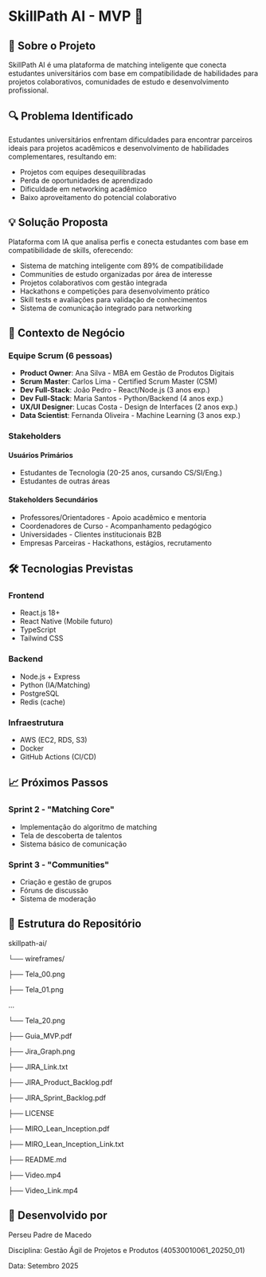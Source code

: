 # SkillPath AI - MVP 🚀

## 🎯 Sobre o Projeto

SkillPath AI é uma plataforma de matching inteligente que conecta estudantes universitários com base em compatibilidade de habilidades para projetos colaborativos, comunidades de estudo e desenvolvimento profissional.

## 🔍 Problema Identificado

Estudantes universitários enfrentam dificuldades para encontrar parceiros ideais para projetos acadêmicos e desenvolvimento de habilidades complementares, resultando em:

- Projetos com equipes desequilibradas
- Perda de oportunidades de aprendizado
- Dificuldade em networking acadêmico
- Baixo aproveitamento do potencial colaborativo

## 💡 Solução Proposta

Plataforma com IA que analisa perfis e conecta estudantes com base em compatibilidade de skills, oferecendo:

- Sistema de matching inteligente com 89% de compatibilidade
- Communities de estudo organizadas por área de interesse
- Projetos colaborativos com gestão integrada
- Hackathons e competições para desenvolvimento prático
- Skill tests e avaliações para validação de conhecimentos
- Sistema de comunicação integrado para networking

## 👥 Contexto de Negócio

### Equipe Scrum (6 pessoas)

- **Product Owner**: Ana Silva - MBA em Gestão de Produtos Digitais
- **Scrum Master**: Carlos Lima - Certified Scrum Master (CSM)
- **Dev Full-Stack**: João Pedro - React/Node.js (3 anos exp.)
- **Dev Full-Stack**: Maria Santos - Python/Backend (4 anos exp.)
- **UX/UI Designer**: Lucas Costa - Design de Interfaces (2 anos exp.)
- **Data Scientist**: Fernanda Oliveira - Machine Learning (3 anos exp.)

### Stakeholders

#### Usuários Primários
- Estudantes de Tecnologia (20-25 anos, cursando CS/SI/Eng.)
- Estudantes de outras áreas

#### Stakeholders Secundários
- Professores/Orientadores - Apoio acadêmico e mentoria
- Coordenadores de Curso - Acompanhamento pedagógico
- Universidades - Clientes institucionais B2B
- Empresas Parceiras - Hackathons, estágios, recrutamento

## 🛠️ Tecnologias Previstas

### Frontend
- React.js 18+
- React Native (Mobile futuro)
- TypeScript
- Tailwind CSS

### Backend
- Node.js + Express
- Python (IA/Matching)
- PostgreSQL
- Redis (cache)

### Infraestrutura
- AWS (EC2, RDS, S3)
- Docker
- GitHub Actions (CI/CD)

## 📈 Próximos Passos

### Sprint 2 - "Matching Core"
- Implementação do algoritmo de matching
- Tela de descoberta de talentos
- Sistema básico de comunicação

### Sprint 3 - "Communities"
- Criação e gestão de grupos
- Fóruns de discussão
- Sistema de moderação

## 📁 Estrutura do Repositório
skillpath-ai/

└── wireframes/

  ├── Tela_00.png
  
  ├── Tela_01.png
  
  ...
  
  └── Tela_20.png 
  
├── Guia_MVP.pdf

├── Jira_Graph.png

├── JIRA_Link.txt

├── JIRA_Product_Backlog.pdf

├── JIRA_Sprint_Backlog.pdf

├── LICENSE

├── MIRO_Lean_Inception.pdf

├── MIRO_Lean_Inception_Link.txt

├── README.md

├── Video.mp4

├── Video_Link.mp4


## 👤 Desenvolvido por

Perseu Padre de Macedo

Disciplina: Gestão Ágil de Projetos e Produtos (40530010061_20250_01)

Data: Setembro 2025
